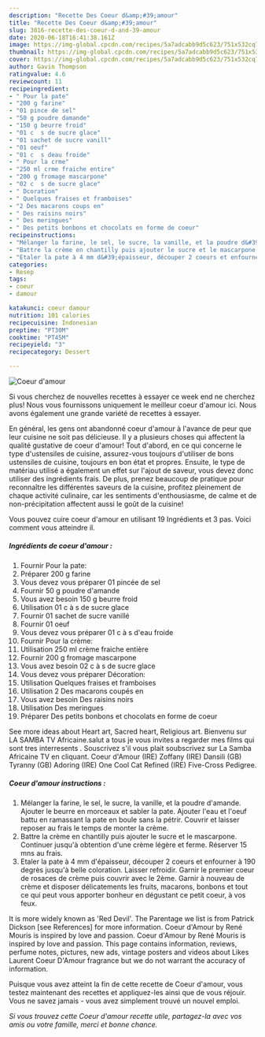 ```yaml
---
description: "Recette Des Coeur d&amp;#39;amour"
title: "Recette Des Coeur d&amp;#39;amour"
slug: 3016-recette-des-coeur-d-and-39-amour
date: 2020-06-18T16:41:38.161Z
image: https://img-global.cpcdn.com/recipes/5a7adcabb9d5c623/751x532cq70/coeur-damour-photo-principale-de-la-recette.jpg
thumbnail: https://img-global.cpcdn.com/recipes/5a7adcabb9d5c623/751x532cq70/coeur-damour-photo-principale-de-la-recette.jpg
cover: https://img-global.cpcdn.com/recipes/5a7adcabb9d5c623/751x532cq70/coeur-damour-photo-principale-de-la-recette.jpg
author: Gavin Thompson
ratingvalue: 4.6
reviewcount: 11
recipeingredient:
- " Pour la pate"
- "200 g farine"
- "01 pince de sel"
- "50 g poudre damande"
- "150 g beurre froid"
- "01 c  s de sucre glace"
- "01 sachet de sucre vanill"
- "01 oeuf"
- "01 c  s deau froide"
- " Pour la crme"
- "250 ml crme fraiche entire"
- "200 g fromage mascarpone"
- "02 c  s de sucre glace"
- " Dcoration"
- " Quelques fraises et framboises"
- "2 Des macarons coups en"
- " Des raisins noirs"
- " Des meringues"
- " Des petits bonbons et chocolats en forme de coeur"
recipeinstructions:
- "Mélanger la farine, le sel, le sucre, la vanille, et la poudre d&#39;amande. Ajouter le beurre en morceaux et sabler la pate. Ajouter l&#39;eau et l&#39;oeuf battu en ramassant la pate en boule sans la pétrir. Couvrir et laisser reposer au frais le temps de monter la crème."
- "Battre la crème en chantilly puis ajouter le sucre et le mascarpone. Continuer jusqu&#39;à obtention d&#39;une crème légère et ferme. Réserver 15 mns au frais."
- "Etaler la pate à 4 mm d&#39;épaisseur, découper 2 coeurs et enfourner à 190 degrès jusqu&#39;à belle coloration. Laisser refroidir. Garnir le premier coeur de rosaces de crème puis couvrir avec le 2ème. Garnir à nouveau de crème et disposer délicatements les fruits, macarons, bonbons et tout ce qui peut vous apporter bonheur en dégustant ce petit coeur, à vos feux."
categories:
- Resep
tags:
- coeur
- damour

katakunci: coeur damour 
nutrition: 101 calories
recipecuisine: Indonesian
preptime: "PT30M"
cooktime: "PT45M"
recipeyield: "3"
recipecategory: Dessert

---
```



![Coeur d&#39;amour](https://img-global.cpcdn.com/recipes/5a7adcabb9d5c623/751x532cq70/coeur-damour-photo-principale-de-la-recette.jpg)

Si vous cherchez de nouvelles recettes à essayer ce week end ne cherchez plus! Nous vous fournissons uniquement le meilleur coeur d&#39;amour ici. Nous avons également une grande variété de recettes à essayer.

En général, les gens ont abandonné coeur d&#39;amour à l'avance de peur que leur cuisine ne soit pas délicieuse. Il y a plusieurs choses qui affectent la qualité gustative de coeur d&#39;amour! Tout d'abord, en ce qui concerne le type d'ustensiles de cuisine, assurez-vous toujours d'utiliser de bons ustensiles de cuisine, toujours en bon état et propres. Ensuite, le type de matériau utilisé a également un effet sur l'ajout de saveur, vous devez donc utiliser des ingrédients frais. De plus, prenez beaucoup de pratique pour reconnaître les différentes saveurs de la cuisine, profitez pleinement de chaque activité culinaire, car les sentiments d'enthousiasme, de calme et de non-précipitation affectent aussi le goût de la cuisine!

<!--inarticleads1-->

Vous pouvez cuire coeur d&#39;amour en utilisant 19 Ingrédients et 3 pas. Voici comment vous atteindre il.

##### Ingrédients de coeur d&#39;amour :

1. Fournir  Pour la pate:
1. Préparer 200 g farine
1. Vous devez vous préparer 01 pincée de sel
1. Fournir 50 g poudre d&#39;amande
1. Vous avez besoin 150 g beurre froid
1. Utilisation 01 c à s de sucre glace
1. Fournir 01 sachet de sucre vanillé
1. Fournir 01 oeuf
1. Vous devez vous préparer 01 c à s d&#39;eau froide
1. Fournir  Pour la crème:
1. Utilisation 250 ml crème fraiche entière
1. Fournir 200 g fromage mascarpone
1. Vous avez besoin 02 c à s de sucre glace
1. Vous devez vous préparer  Décoration:
1. Utilisation  Quelques fraises et framboises
1. Utilisation 2 Des macarons coupés en
1. Vous avez besoin  Des raisins noirs
1. Utilisation  Des meringues
1. Préparer  Des petits bonbons et chocolats en forme de coeur


See more ideas about Heart art, Sacred heart, Religious art. Bienvenu sur LA SAMBA TV Africaine.salut a tous je vous invites a regarder mes films qui sont tres interresents . Souscrivez s&#39;il vous plait soubscrivez sur La Samba Africaine TV en cliquant. Coeur d&#39;Amour (IRE) Zoffany (IRE) Dansili (GB) Tyranny (GB) Adoring (IRE) One Cool Cat Refined (IRE) Five-Cross Pedigree. 

<!--inarticleads2-->

##### Coeur d&#39;amour instructions :

1. Mélanger la farine, le sel, le sucre, la vanille, et la poudre d&#39;amande. Ajouter le beurre en morceaux et sabler la pate. Ajouter l&#39;eau et l&#39;oeuf battu en ramassant la pate en boule sans la pétrir. Couvrir et laisser reposer au frais le temps de monter la crème.
1. Battre la crème en chantilly puis ajouter le sucre et le mascarpone. Continuer jusqu&#39;à obtention d&#39;une crème légère et ferme. Réserver 15 mns au frais.
1. Etaler la pate à 4 mm d&#39;épaisseur, découper 2 coeurs et enfourner à 190 degrès jusqu&#39;à belle coloration. Laisser refroidir. Garnir le premier coeur de rosaces de crème puis couvrir avec le 2ème. Garnir à nouveau de crème et disposer délicatements les fruits, macarons, bonbons et tout ce qui peut vous apporter bonheur en dégustant ce petit coeur, à vos feux.


It is more widely known as &#39;Red Devil&#39;. The Parentage we list is from Patrick Dickson [see References] for more information. Coeur d&#39;Amour by René Mouris is inspired by love and passion. Coeur d&#39;Amour by René Mouris is inspired by love and passion. This page contains information, reviews, perfume notes, pictures, new ads, vintage posters and videos about Likes Laurent Coeur D&#39;Amour fragrance but we do not warrant the accuracy of information. 

<!--inarticleads1-->

<p>
Puisque vous avez atteint la fin de cette recette de Coeur d&#39;amour, vous testez maintenant des recettes et appliquez-les ainsi que de vous réjouir. Vous ne savez jamais - vous avez simplement trouvé un nouvel emploi.
</p>

<p>
<i>Si vous trouvez cette Coeur d&#39;amour recette utile, partagez-la avec vos amis ou votre famille, merci et bonne chance.</i>
</p>
